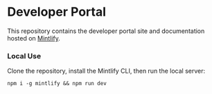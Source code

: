 # Developer Portal

This repository contains the developer portal site and documentation hosted on [Mintlify](https://mintlify.com).

### Local Use

Clone the repository, install the Mintlify CLI, then run the local server:

```
npm i -g mintlify && npm run dev
```